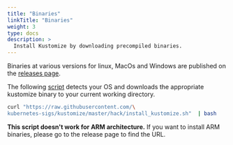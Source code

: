 ```yaml
---
title: "Binaries"
linkTitle: "Binaries"
weight: 3
type: docs
description: >
  Install Kustomize by downloading precompiled binaries.
---
```


Binaries at various versions for linux, MacOs and Windows are published on the [releases page].

The following [script] detects your OS and downloads the appropriate kustomize binary to your
current working directory.

```bash
curl "https://raw.githubusercontent.com/\
kubernetes-sigs/kustomize/master/hack/install_kustomize.sh"  | bash
```

**This script doesn't work for ARM architecture.** If you want to install ARM binaries, please
go to the release page to find the URL.

[releases page]: https://github.com/kubernetes-sigs/kustomize/releases
[script]: https://raw.githubusercontent.com/kubernetes-sigs/kustomize/master/hack/install_kustomize.sh
